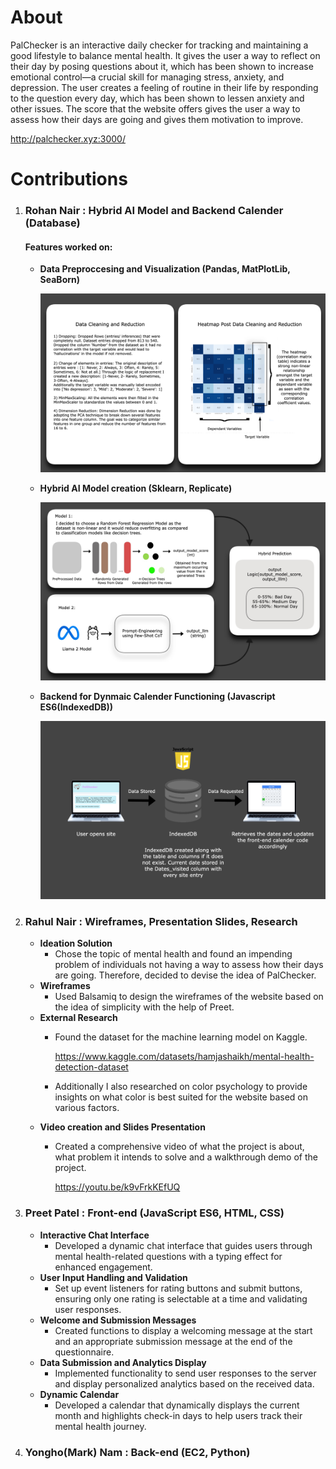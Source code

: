 # About 
PalChecker is an interactive daily checker for tracking and maintaining a good lifestyle to balance mental health. It gives the user a way to reflect on their day by posing questions about it, which has been shown to increase emotional control—a crucial skill for managing stress, anxiety, and depression. The user creates a feeling of routine in their life by responding to the question every day, which has been shown to lessen anxiety and other issues. The score that the website offers gives the user a way to assess how their days are going and gives them motivation to improve. 

http://palchecker.xyz:3000/

# Contributions
  
  1) ### Rohan Nair  :  Hybrid AI Model and Backend Calender (Database)

     #### Features worked on:
      - **Data Preproccesing and Visualization (Pandas, MatPlotLib, SeaBorn)**

        ![Part1: Steps taken to create Hybrid AI  Model](MLModel/Untitled.png?raw=true "Part1: Steps taken to create Hybrid AI  Model")

      - **Hybrid AI Model creation (Sklearn, Replicate)**

        ![Part2: Steps taken to create Hybrid AI  Model](MLModel/ReadMePt2.jpg?raw=true "Part2: Steps taken to create Hybrid AI  Model")

      - **Backend for Dynmaic Calender Functioning (Javascript ES6(IndexedDB))**
    
         ![Part1 Calender Backend Functioning](MLModel/ReadmePt3.png?raw=true "Part1 Calender Backend Functioning")
  
  2) ### Rahul Nair  :  Wireframes, Presentation Slides, Research
        - **Ideation Solution**
          - Chose the topic of mental health and found an impending problem of individuals not having a way to assess how their days are going. Therefore, decided to devise the idea of PalChecker.
        - **Wireframes**
          - Used Balsamiq to design the wireframes of the website based on the idea of simplicity with the help of Preet.
        - **External Research**
          - Found the dataset for the machine learning model on Kaggle.
            
            https://www.kaggle.com/datasets/hamjashaikh/mental-health-detection-dataset

          - Additionally I also researched on color psychology to provide insights on what color is best suited for the website based on various factors.
        - **Video creation and Slides Presentation**
          - Created a comprehensive video of what the project is about, what problem it intends to solve and a walkthrough demo of the project.

            https://youtu.be/k9vFrkKEfUQ
            
  4) ### Preet Patel  :  Front-end (JavaScript ES6, HTML, CSS)
        - **Interactive Chat Interface**
          - Developed a dynamic chat interface that guides users through mental health-related questions with a typing effect for enhanced engagement.
        - **User Input Handling and Validation**
          - Set up event listeners for rating buttons and submit buttons, ensuring only one rating is selectable 
            at a time and validating user responses.
        - **Welcome and Submission Messages**
          - Created functions to display a welcoming message at the start and an appropriate submission message at the
            end of the questionnaire.
        - **Data Submission and Analytics Display**
          - Implemented functionality to send user responses to the server and display personalized analytics 
            based on the received data.
        - **Dynamic Calendar**
          - Developed a calendar that dynamically displays the current month and highlights check-in days to help users track 
            their mental health journey.
  5) ### Yongho(Mark) Nam : Back-end (EC2, Python)
